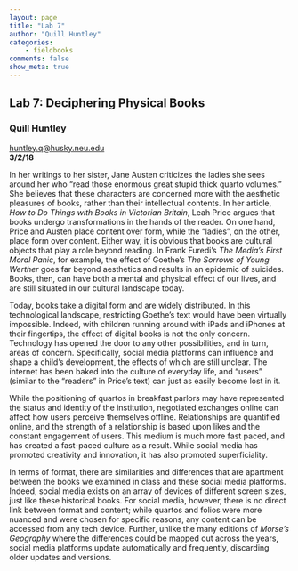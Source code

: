 ```yaml
---
layout: page  
title: "Lab 7"  
author: "Quill Huntley"  
categories:  
    - fieldbooks
comments: false  
show_meta: true
---
```

 
## Lab 7: Deciphering Physical Books
### Quill Huntley

<huntley.q@husky.neu.edu>  
**3/2/18**  

In her writings to her sister, Jane Austen criticizes the ladies she sees around her who “read those enormous great stupid thick quarto volumes.” She believes that these characters are concerned more with the aesthetic pleasures of books, rather than their intellectual contents. In her article, *How to Do Things with Books in Victorian Britain*, Leah Price argues that books undergo transformations in the hands of the reader. On one hand, Price and Austen place content over form, while the “ladies”, on the other, place form over content. Either way, it is obvious that books are cultural objects that play a role beyond reading. In Frank Furedi’s *The Media’s First Moral Panic*, for example, the effect of Goethe’s *The Sorrows of Young Werther* goes far beyond aesthetics and results in an epidemic of suicides. Books, then, can have both a mental and physical effect of our lives, and are still situated in our cultural landscape today.Today, books take a digital form and are widely distributed. In this technological landscape, restricting Goethe’s text would have been virtually impossible. Indeed, with children running around with iPads and iPhones at their fingertips, the effect of digital books is not the only concern. Technology has opened the door to any other possibilities, and in turn, areas of concern. Specifically, social media platforms can influence and shape a child’s development, the effects of which are still unclear. The internet has been baked into the culture of everyday life, and “users” (similar to the “readers” in Price’s text) can just as easily become lost in it. While the positioning of quartos in breakfast parlors may have represented the status and identity of the institution, negotiated exchanges online can affect how users perceive themselves offline. Relationships are quantified online, and the strength of a relationship is based upon likes and the constant engagement of users. This medium is much more fast paced, and has created a fast-paced culture as a result. While social media has promoted creativity and innovation, it has also promoted superficiality. In terms of format, there are similarities and differences that are apartment between the books we examined in class and these social media platforms. Indeed, social media exists on an array of devices of different screen sizes, just like these historical books. For social media, however, there is no direct link between format and content; while quartos and folios were more nuanced and were chosen for specific reasons, any content can be accessed from any tech device. Further, unlike the many editions of *Morse’s Geography* where the differences could be mapped out across the years, social media platforms update automatically and frequently, discarding older updates and versions.
